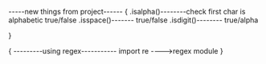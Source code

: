 -----new things from project------
{
.isalpha()--------check first char is alphabetic true/false
.isspace()------- true/false
.isdigit()-------- true/alpha

}

{
---------using regex-----------
import re ---->regex module
}
